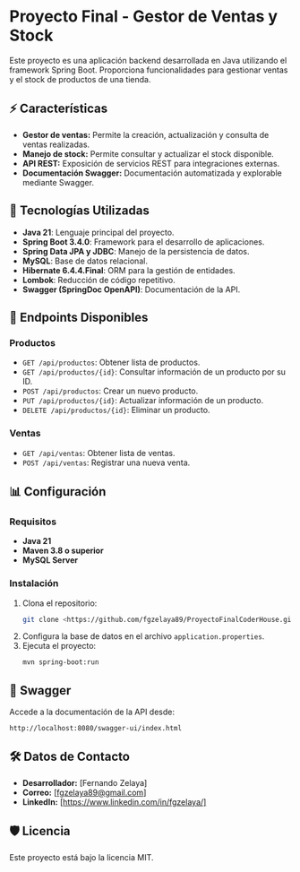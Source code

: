 # Proyecto Final - Gestor de Ventas y Stock

Este proyecto es una aplicación backend desarrollada en Java utilizando el framework Spring Boot. Proporciona funcionalidades para gestionar ventas y el stock de productos de una tienda.

## ⚡ Características
- **Gestor de ventas:** Permite la creación, actualización y consulta de ventas realizadas.
- **Manejo de stock:** Permite consultar y actualizar el stock disponible.
- **API REST:** Exposición de servicios REST para integraciones externas.
- **Documentación Swagger:** Documentación automatizada y explorable mediante Swagger.

## 🔧 Tecnologías Utilizadas
- **Java 21**: Lenguaje principal del proyecto.
- **Spring Boot 3.4.0**: Framework para el desarrollo de aplicaciones.
- **Spring Data JPA y JDBC**: Manejo de la persistencia de datos.
- **MySQL**: Base de datos relacional.
- **Hibernate 6.4.4.Final**: ORM para la gestión de entidades.
- **Lombok**: Reducción de código repetitivo.
- **Swagger (SpringDoc OpenAPI)**: Documentación de la API.

## 🔢 Endpoints Disponibles

### Productos
- `GET /api/productos`: Obtener lista de productos.
- `GET /api/productos/{id}`: Consultar información de un producto por su ID.
- `POST /api/productos`: Crear un nuevo producto.
- `PUT /api/productos/{id}`: Actualizar información de un producto.
- `DELETE /api/productos/{id}`: Eliminar un producto.

### Ventas
- `GET /api/ventas`: Obtener lista de ventas.
- `POST /api/ventas`: Registrar una nueva venta.

## 📊 Configuración
### Requisitos
- **Java 21**
- **Maven 3.8 o superior**
- **MySQL Server**

### Instalación
1. Clona el repositorio:
   ```bash
   git clone <https://github.com/fgzelaya89/ProyectoFinalCoderHouse.git>
   ```
2. Configura la base de datos en el archivo `application.properties`.
3. Ejecuta el proyecto:
   ```bash
   mvn spring-boot:run
   ```

## 🔗 Swagger
Accede a la documentación de la API desde:
```
http://localhost:8080/swagger-ui/index.html
```

## 🛠️ Datos de Contacto
- **Desarrollador:** [Fernando Zelaya]
- **Correo:** [fgzelaya89@gmail.com]
- **LinkedIn:** [https://www.linkedin.com/in/fgzelaya/]

## 🛡️ Licencia
Este proyecto está bajo la licencia MIT.

